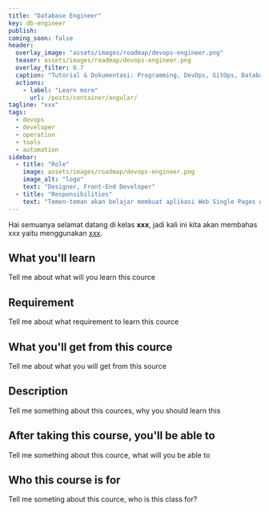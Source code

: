 ```yaml
---
title: "Database Engineer"
key: db-engineer
publish: 
coming_soon: false
header:
  overlay_image: "assets/images/roadmap/devops-engineer.png"
  teaser: assets/images/roadmap/devops-engineer.png
  overlay_filter: 0.7
  caption: "Tutorial & Dokumentasi: Programming, DevOps, GitOps, Database, & Servers"
  actions:
    - label: "Learn more"
      url: /posts/container/angular/
tagline: "xxx"
tags:
  - devops
  - developer
  - operation
  - tools
  - automation
sidebar:
  - title: "Role"
    image: assets/images/roadmap/devops-engineer.png
    image_alt: "logo"
    text: "Designer, Front-End Developer"
  - title: "Responsibilities"
    text: "Temen-teman akan belajar membuat aplikasi Web Single Pages Application (SPA) system dengan menggunakan Angular Framework"
---
```


Hai semuanya selamat datang di kelas **xxx**, jadi kali ini kita akan membahas xxx yaitu menggunakan [xxx](link). 

<!--more-->

## What you'll learn

Tell me about what will you learn this cource

## Requirement

Tell me about what requirement to learn this cource

## What you'll get from this cource

Tell me about what you will get from this source

## Description

Tell me something about this cources, why you should learn this

## After taking this course, you'll be able to

Tell me something about this cource, what will you be able to

## Who this course is for

Tell me someting about this cource, who is this class for?